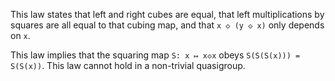 This law states that left and right cubes are equal, that left multiplications by squares are all equal to that cubing map, and that `x ◇ (y ◇ x)` only depends on `x`.

This law implies that the squaring map `S: x ↦ x◇x` obeys `S(S(S(x))) = S(S(x))`.  This law cannot hold in a non-trivial quasigroup.
